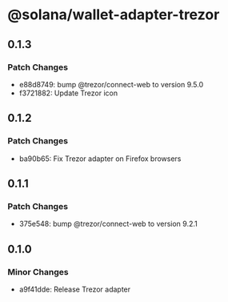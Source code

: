 # @solana/wallet-adapter-trezor

## 0.1.3

### Patch Changes

-   e88d8749: bump @trezor/connect-web to version 9.5.0
-   f3721882: Update Trezor icon

## 0.1.2

### Patch Changes

-   ba90b65: Fix Trezor adapter on Firefox browsers

## 0.1.1

### Patch Changes

-   375e548: bump @trezor/connect-web to version 9.2.1

## 0.1.0

### Minor Changes

-   a9f41dde: Release Trezor adapter

